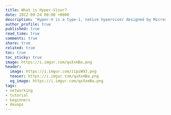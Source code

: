 ```yaml
---
title: What is Hyper-Visor?
date: 2022-09-24 00:00 +0000
description: 'Hyper-V is a type-1, native hypervisor designed by Microsoft, which allows creating and managing multiple virtualized versions of a computer, called virtual machines (VMs). Are you using Virtual Machines and wanted to know how they are created?'
author_profile: true
published: true
read_time: true
comments: true
share: true
related: true
toc: true
toc_sticky: true
image: https://i.imgur.com/qxXxmBa.png
header:
  image: https://i.imgur.com/zipiW93.png
  teaser: https://i.imgur.com/qxXxmBa.png
  og_image: https://i.imgur.com/qxXxmBa.png
tags:
- networking
- tutorial
- beginners
- devops
---
```

